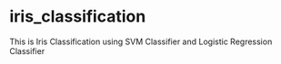 # iris_classification
This is Iris Classification using SVM Classifier and Logistic Regression Classifier
